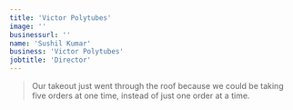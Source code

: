 ```yaml
---
title: 'Victor Polytubes'
image: ''
businessurl: ''
name: 'Sushil Kumar'
business: 'Victor Polytubes'
jobtitle: 'Director'
---
```


> Our takeout just went through the roof because we could be taking five orders at one time, instead of just one order at a time.

